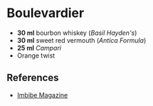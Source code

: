 # Boulevardier

* **30 ml** bourbon whiskey (*Basil Hayden's*)
* **30 ml** sweet red vermouth (*Antica Formula*)
* **25 ml** *Campari*
* Orange twist

## References

* [Imbibe Magazine](http://imbibemagazine.com/The-Boulevardier-Cocktail-Recipe)

